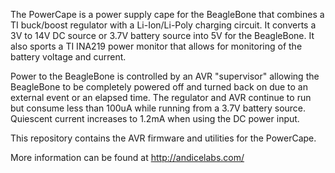 The PowerCape is a power supply cape for the BeagleBone that combines a TI
buck/boost regulator with a Li-Ion/Li-Poly charging circuit.  It converts a 3V
to 14V DC source or 3.7V battery source into 5V for the BeagleBone.  It also
sports a TI INA219 power monitor that allows for monitoring of the battery
voltage and current.

Power to the BeagleBone is controlled by an AVR "supervisor" allowing the
BeagleBone to be completely powered off and turned back on due to an external
event or an elapsed time.  The regulator and AVR continue to run but consume
less than 100uA while running from a 3.7V battery source.  Quiescent current
increases to 1.2mA when using the DC power input.

This repository contains the AVR firmware and utilities for the PowerCape.

More information can be found at http://andicelabs.com/

